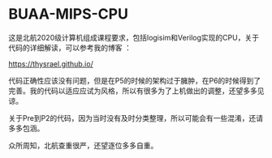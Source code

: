 # BUAA-MIPS-CPU
这是北航2020级计算机组成课程要求，包括logisim和Verilog实现的CPU，关于代码的详细解读，可以参考我的博客 ：

https://thysrael.github.io/

代码正确性应该没有问题，但是在P5的时候的架构过于臃肿，在P6的时候得到了完善。我的代码以适应应试为风格，所以有很多为了上机做出的调整，还望多多见谅。

关于Pre到P2的代码，因为当时没有及时分类整理，所以可能会有一些混淆，还请多多包涵。

众所周知，北航查重很严，还望逐位多多自重。

